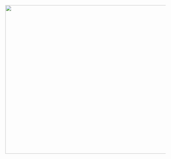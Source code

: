 
<p id="7W3q447cMax5XmZXA1ABt">



</p>

<p id="hLxhLadQh96qdA4Km7zhSc">

<img src="https://secure2.wostatic.cn/static/tx6zzgt8sLko4DGFBmgpaB/image.png?auth_key=1722323821-ukP2MjKigbN76XZT5NyU8A-0-0e0c3997b477364fa6fd3aa163545b0a&download=image.png" width="658.000000" height="464.666667">

</p>

<p id="cEnGjoG8bJk2Gx6CfyCta3">



</p>
